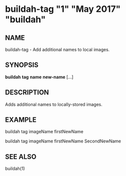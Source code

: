 # buildah-tag "1" "May 2017" "buildah"

## NAME
buildah\-tag - Add additional names to local images.

## SYNOPSIS
**buildah** **tag** **name** **new-name** [...]

## DESCRIPTION
Adds additional names to locally-stored images.

## EXAMPLE

buildah tag imageName firstNewName

buildah tag imageName firstNewName SecondNewName

## SEE ALSO
buildah(1)
